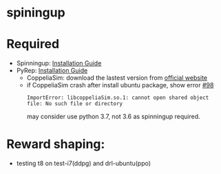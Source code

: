 # spiningup
# Required
- Spinningup: [Installation Guide](https://spinningup.openai.com/en/latest/user/installation.html)
- PyRep: [Installation Guide](https://github.com/stepjam/PyRep)
  - CoppeliaSim: download the lastest version from [official website](https://www.coppeliarobotics.com/downloads)
  - if CoppeliaSim crash after install ubuntu package, show error [#98](https://github.com/stepjam/PyRep/issues/98)
    ```
    ImportError: libcoppeliaSim.so.1: cannot open shared object file: No such file or directory
    ```
    may consider use python 3.7, not 3.6 as spinningup required.
    
# Reward shaping:
  - testing t8 on test-i7(ddpg) and drl-ubuntu(ppo)

